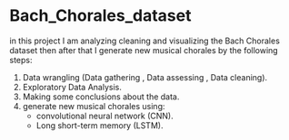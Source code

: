 # Bach_Chorales_dataset
in this project I am analyzing cleaning and visualizing the Bach Chorales dataset then after that I generate new musical chorales by the following steps:
1. Data wrangling (Data gathering , Data assessing , Data cleaning).
2. Exploratory Data Analysis.
3. Making some conclusions about the data.
4. generate new musical chorales using:
    - convolutional neural network (CNN).
    - Long short-term memory (LSTM).
